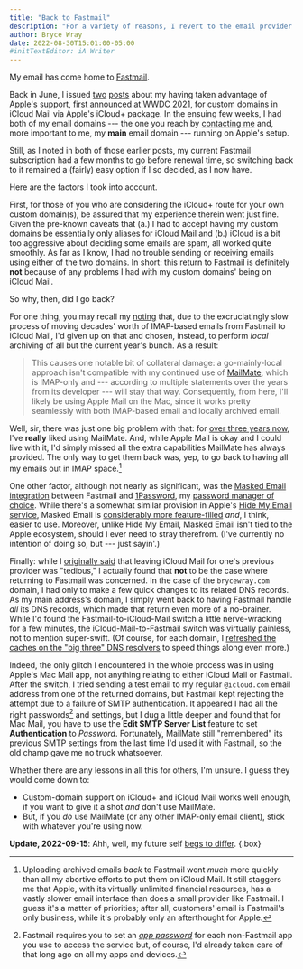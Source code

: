 ```yaml
---
title: "Back to Fastmail"
description: "For a variety of reasons, I revert to the email provider I’ve trusted for nearly five years — and an email client I’ve loved for over three years."
author: Bryce Wray
date: 2022-08-30T15:01:00-05:00
#initTextEditor: iA Writer
---
```


My email has come home to [Fastmail](https://fastmail.com).

Back in June, I issued [two](/posts/2022/06/using-icloud-mail-custom-domain/) [posts](/posts/2022/06/using-icloud-mail-custom-domain-following-up/) about my having taken advantage of Apple's support, [first announced at WWDC 2021](https://9to5mac.com/2021/06/07/custom-domain-names-are-coming-to-icloud-mail-with-icloud/), for custom domains in iCloud Mail via Apple's iCloud+ package. In the ensuing few weeks, I had both of my email domains --- the one you reach by [contacting me](/contact/) and, more important to me, my **main** email domain --- running on Apple's setup.

Still, as I noted in both of those earlier posts, my current Fastmail subscription had a few months to go before renewal time, so switching back to it remained a (fairly) easy option if I so decided, as I now have.

Here are the factors I took into account.

First, for those of you who are considering the iCloud+ route for your own custom domain(s), be assured that my experience therein went just fine. Given the pre-known caveats that (a.) I had to accept having my custom domains be essentially only aliases for iCloud Mail and (b.) iCloud is a bit too aggressive about deciding some emails are spam, all worked quite smoothly. As far as I know, I had no trouble sending or receiving emails using either of the two domains. In short: this return to Fastmail is definitely **not** because of any problems I had with my custom domains' being on iCloud Mail.

So why, then, did I go back?

For one thing, you may recall my [noting](/posts/2022/06/using-icloud-mail-custom-domain-following-up/) that, due to the excruciatingly slow process of moving decades' worth of IMAP-based emails from Fastmail to iCloud Mail, I'd given up on that and chosen, instead, to perform *local* archiving of all but the current year's bunch. As a result:

> This causes one notable bit of collateral damage: a go-mainly-local approach isn't compatible with my continued use of [MailMate](https://freron.com), which is IMAP-only and --- according to multiple statements over the years from its developer --- will stay that way. Consequently, from here, I'll likely be using Apple Mail on the Mac, since it works pretty seamlessly with both IMAP-based email and locally archived email.

Well, sir, there was just one big problem with that: for [over three years now](/posts/2019/06/ahoy-mate/), I've **really** liked using MailMate. And, while Apple Mail is okay and I could live with it, I'd simply missed all the extra capabilities MailMate has always provided. The only way to get them back was, yep, to go back to having all my emails out in IMAP space.[^AvsFM]

[^AvsFM]: Uploading archived emails *back* to Fastmail went *much* more quickly than all my abortive efforts to put them on iCloud Mail. It still staggers me that Apple, with its virtually unlimited financial resources, has a vastly slower email interface than does a small provider like Fastmail. I guess it's a matter of priorities; after all, customers' email is Fastmail's only business, while it's probably only an afterthought for Apple.

One other factor, although not nearly as significant, was the [Masked Email integration](https://blog.1password.com/fastmail-masked-email/) between Fastmail and [1Password](https://1password.com), my [password manager of choice](/posts/2022/05/gems-in-rough-18/#loose-ends). While there's a somewhat similar provision in Apple's [Hide My Email service](https://support.apple.com/en-us/HT210425), Masked Email is [considerably more feature-filled](https://www.coywolf.news/productivity/fastmail-masked-email-privacy-service-1password-integration/) *and*, I think, easier to use. Moreover, unlike Hide My Email, Masked Email isn't tied to the Apple ecosystem, should I ever need to stray therefrom. (I've currently no intention of doing so, but --- just sayin'.)

Finally: while I [originally said](/posts/2022/06/using-icloud-mail-custom-domain/#as-always-reality-aint-pretty) that leaving iCloud Mail for one's previous provider was "tedious," I actually found that **not** to be the case where returning to Fastmail was concerned. In the case of the `brycewray.com` domain, I had only to make a few quick changes to its related DNS records. As my main address's domain, I simply went back to having Fastmail handle *all* its DNS records, which made that return even more of a no-brainer. While I'd found the Fastmail-to-iCloud-Mail switch a little nerve-wracking for a few minutes, the iCloud-Mail-to-Fastmail switch was virtually painless, not to mention super-swift. (Of course, for each domain, I [refreshed the caches on the "big three" DNS resolvers](/posts/2020/12/gems-in-rough/#dns-cache-whatnbspdnsnbspcache) to speed things along even more.)

Indeed, the only glitch I encountered in the whole process was in using Apple's Mac Mail app, not anything relating to either iCloud Mail or Fastmail. After the switch, I tried sending a test email to my regular `@icloud.com` email address from one of the returned domains, but Fastmail kept rejecting the attempt due to a failure of SMTP authentication. It appeared I had all the right passwords[^FMPW] and settings, but I dug a little deeper and found that for Mac Mail, you have to use the **Edit SMTP Server List** feature to set **Authentication** to *Password*. Fortunately, MailMate still "remembered" its previous SMTP settings from the last time I'd used it with Fastmail, so the old champ gave me no truck whatsoever.

[^FMPW]: Fastmail requires you to set an [*app password*](https://www.fastmail.help/hc/en-us/articles/360058752854) for each non-Fastmail app you use to access the service but, of course, I'd already taken care of that long ago on all my apps and devices.

Whether there are any lessons in all this for others, I'm unsure. I guess they would come down to:

- Custom-domain support on iCloud+ and iCloud Mail works well enough, if you want to give it a shot *and* don't use MailMate.
- But, if you *do* use MailMate (or any other IMAP-only email client), stick with whatever you're using now.

**Update, 2022-09-15**: Ahh, well, my future self [begs to differ](/posts/2022/09/using-icloud-mail-custom-domain-return/).
{.box}

